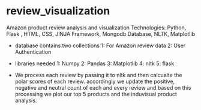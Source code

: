 # review_visualization
Amazon product review analysis and visualization 
Technologies: Python, Flask , HTML, CSS, JINJA Framework, Mongodb Database, NLTK, Matplotlib

- database contains two collections 
	1: For Amazon review data
	2: User Authentication
- libraries needed
	1: Numpy
	2: Pandas
	3: Matplotlib
	4: nltk
	5: flask

- We process each review by passing it to nltk and then calcualte the polar scores of each review. accordingly we update the positive, negative and neutral count of each and every review and based on this processing we plot our top 5 products and the induvisual product analysis.
